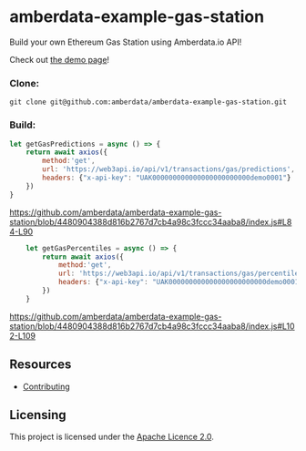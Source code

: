 # amberdata-example-gas-station
Build your own Ethereum Gas Station using Amberdata.io API!

Check out [the demo page](https://amberdata.github.io/amberdata-example-gas-station/)!

### Clone:
``
git clone git@github.com:amberdata/amberdata-example-gas-station.git
``

### Build:
```js
let getGasPredictions = async () => {
    return await axios({
        method:'get',
        url: 'https://web3api.io/api/v1/transactions/gas/predictions',
        headers: {"x-api-key": "UAK000000000000000000000000demo0001"}
    })
}
```
https://github.com/amberdata/amberdata-example-gas-station/blob/4480904388d816b2767d7cb4a98c3fccc34aaba8/index.js#L84-L90

```js
    let getGasPercentiles = async () => {
        return await axios({
            method:'get',
            url: 'https://web3api.io/api/v1/transactions/gas/percentiles',
            headers: {"x-api-key": "UAK000000000000000000000000demo0001"}
        })
    }
```
https://github.com/amberdata/amberdata-example-gas-station/blob/4480904388d816b2767d7cb4a98c3fccc34aaba8/index.js#L102-L109

## Resources

- [Contributing](./CONTRIBUTING.md)

## Licensing

This project is licensed under the [Apache Licence 2.0](./LICENSE).
